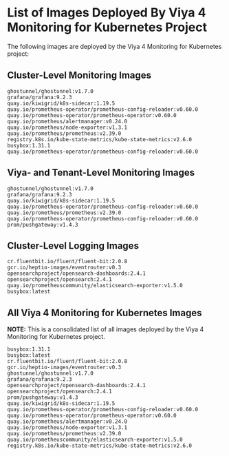 # List of Images Deployed By Viya 4 Monitoring for Kubernetes Project

The following images are deployed by the Viya 4 Monitoring for Kubernetes project:

## Cluster-Level Monitoring Images

```plaintext
ghostunnel/ghostunnel:v1.7.0
grafana/grafana:9.2.3
quay.io/kiwigrid/k8s-sidecar:1.19.5
quay.io/prometheus-operator/prometheus-config-reloader:v0.60.0
quay.io/prometheus-operator/prometheus-operator:v0.60.0
quay.io/prometheus/alertmanager:v0.24.0
quay.io/prometheus/node-exporter:v1.3.1
quay.io/prometheus/prometheus:v2.39.0
registry.k8s.io/kube-state-metrics/kube-state-metrics:v2.6.0
busybox:1.31.1
quay.io/prometheus-operator/prometheus-config-reloader:v0.60.0
```

## Viya- and Tenant-Level Monitoring Images

```plaintext
ghostunnel/ghostunnel:v1.7.0
grafana/grafana:9.2.3
quay.io/kiwigrid/k8s-sidecar:1.19.5
quay.io/prometheus-operator/prometheus-config-reloader:v0.60.0
quay.io/prometheus/prometheus:v2.39.0
quay.io/prometheus-operator/prometheus-config-reloader:v0.60.0
prom/pushgateway:v1.4.3
```

## Cluster-Level Logging Images

```plaintext
cr.fluentbit.io/fluent/fluent-bit:2.0.8
gcr.io/heptio-images/eventrouter:v0.3
opensearchproject/opensearch-dashboards:2.4.1
opensearchproject/opensearch:2.4.1
quay.io/prometheuscommunity/elasticsearch-exporter:v1.5.0
busybox:latest
```

## All Viya 4 Monitoring for Kubernetes Images

**NOTE:**  This is a consolidated list of all images deployed by the Viya 4 Monitoring for Kubernetes project.

```plaintext
busybox:1.31.1
busybox:latest
cr.fluentbit.io/fluent/fluent-bit:2.0.8
gcr.io/heptio-images/eventrouter:v0.3
ghostunnel/ghostunnel:v1.7.0
grafana/grafana:9.2.3
opensearchproject/opensearch-dashboards:2.4.1
opensearchproject/opensearch:2.4.1
prom/pushgateway:v1.4.3
quay.io/kiwigrid/k8s-sidecar:1.19.5
quay.io/prometheus-operator/prometheus-config-reloader:v0.60.0
quay.io/prometheus-operator/prometheus-operator:v0.60.0
quay.io/prometheus/alertmanager:v0.24.0
quay.io/prometheus/node-exporter:v1.3.1
quay.io/prometheus/prometheus:v2.39.0
quay.io/prometheuscommunity/elasticsearch-exporter:v1.5.0
registry.k8s.io/kube-state-metrics/kube-state-metrics:v2.6.0
```
